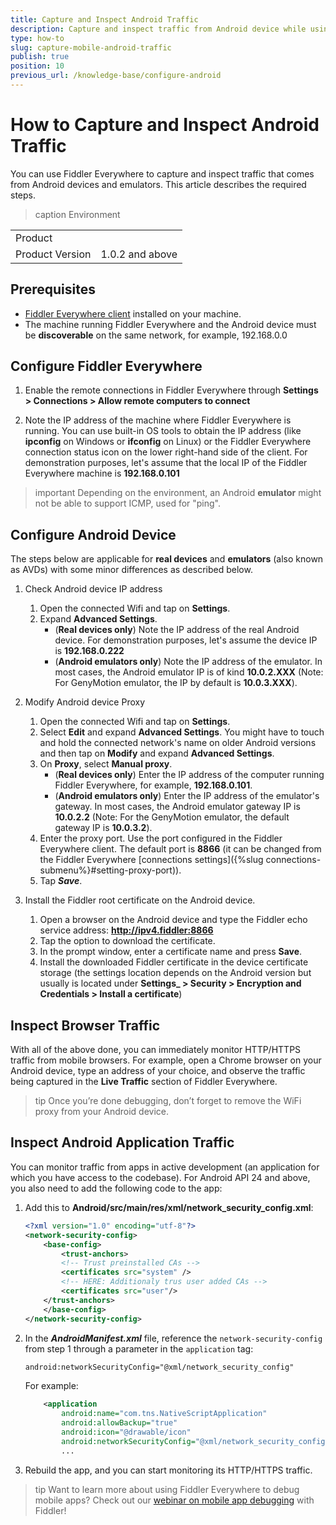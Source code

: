 ```yaml
---
title: Capture and Inspect Android Traffic
description: Capture and inspect traffic from Android device while using Fiddler Everywhere
type: how-to
slug: capture-mobile-android-traffic
publish: true
position: 10
previous_url: /knowledge-base/configure-android
---
```


# How to Capture and Inspect Android Traffic

You can use Fiddler Everywhere to capture and inspect traffic that comes from Android devices and emulators. This article describes the required steps.

>caption Environment

|   |   |
|---|---|
| Product   |
| Product Version | 1.0.2 and above  |

## Prerequisites

- [Fiddler Everywhere client](https://www.telerik.com/download/fiddler-everywhere) installed on your machine.
- The machine running Fiddler Everywhere and the Android device must be **discoverable** on the same network, for example, 192.168.0.0

## Configure Fiddler Everywhere

1. Enable the remote connections in Fiddler Everywhere through **Settings > Connections > Allow remote computers to connect**

2. Note the IP address of the machine where Fiddler Everywhere is running. You can use built-in OS tools to obtain the IP address (like **ipconfig** on Windows or **ifconfig** on Linux) or the Fiddler Everywhere connection status icon on the lower right-hand side of the client.
For demonstration purposes, let's assume that the local IP of the Fiddler Everywhere machine is **192.168.0.101**

>important Depending on the environment, an Android **emulator** might not be able to support ICMP, used for "ping". 

## Configure Android Device

The steps below are applicable for **real devices** and **emulators** (also known as AVDs) with some minor differences as described below.

1. Check Android device IP address 
    1. Open the connected Wifi and tap on **Settings**.
    1. Expand **Advanced Settings**.
       - (**Real devices only**) Note the IP address of the real Android device. For demonstration purposes, let's assume the device IP is **192.168.0.222**
       - (**Android emulators only**) Note the IP address of the emulator. In most cases, the Android emulator IP is of kind **10.0.2.XXX** (Note: For GenyMotion emulator, the IP by default is **10.0.3.XXX**).

1. Modify Android device Proxy
    1. Open the connected Wifi and tap on **Settings**.
    1. Select **Edit** and expand **Advanced Settings**. You might have to touch and hold the connected network's name on older Android versions and then tap on **Modify** and expand **Advanced Settings**.
    1. On **Proxy**, select **Manual proxy**.
       - (**Real devices only**) Enter the IP address of the computer running Fiddler Everywhere, for example, **192.168.0.101**.
       - (**Android emulators only**) Enter the IP address of the emulator's gateway. In most cases, the Android emulator gateway IP is **10.0.2.2** (Note: For the GenyMotion emulator, the default gateway IP is **10.0.3.2**).
    1. Enter the proxy port. Use the port configured in the Fiddler Everywhere client. The default port is **8866** (it can be changed from the Fiddler Everywhere [connections settings]({%slug connections-submenu%}#setting-proxy-port)).
    1. Tap **_Save_**.

1. Install the Fiddler root certificate on the Android device.
    1. Open a browser on the Android device and type the Fiddler echo service address: **http://ipv4.fiddler:8866**
    1. Tap the option to download the certificate.
    1. In the prompt window, enter a certificate name and press **Save**.
    1. Install the downloaded Fiddler certificate in the device certificate storage (the settings location depends on the Android version but usually is located under **Settings_ > Security > Encryption and Credentials > Install a certificate**)

## Inspect Browser Traffic

With all of the above done, you can immediately monitor HTTP/HTTPS traffic from mobile browsers. For example, open a Chrome browser on your Android device, type an address of your choice, and observe the traffic being captured in the **Live Traffic** section of Fiddler Everywhere.

>tip Once you’re done debugging, don’t forget to remove the WiFi proxy from your Android device.

## Inspect Android Application Traffic

You can monitor traffic from apps in active development (an application for which you have access to the codebase). For Android API 24 and above, you also need to add the following code to the app:

1. Add this to **Android/src/main/res/xml/network_security_config.xml**:

    ```XML
    <?xml version="1.0" encoding="utf-8"?>
    <network-security-config>
        <base-config>
            <trust-anchors>
            <!-- Trust preinstalled CAs -->
            <certificates src="system" />
            <!-- HERE: Additionaly trus user added CAs -->
            <certificates src="user"/>
        </trust-anchors>
        </base-config>
    </network-security-config>
    ```

1. In the **_AndroidManifest.xml_** file, reference the `network-security-config` from step 1 through a parameter in the `application` tag:

    ```XML
    android:networkSecurityConfig="@xml/network_security_config"
    ```

    For example:

    ```XML
        <application
            android:name="com.tns.NativeScriptApplication"
            android:allowBackup="true"
            android:icon="@drawable/icon"
            android:networkSecurityConfig="@xml/network_security_config">
            ...
    ```

1. Rebuild the app, and you can start monitoring its HTTP/HTTPS traffic.

>tip Want to learn more about using Fiddler Everywhere to debug mobile apps? Check out our [webinar on mobile app debugging](https://www.telerik.com/webinars/fiddler/how-to-debug-ios-and-android-mobile-apps-with-fiddler) with Fiddler!

